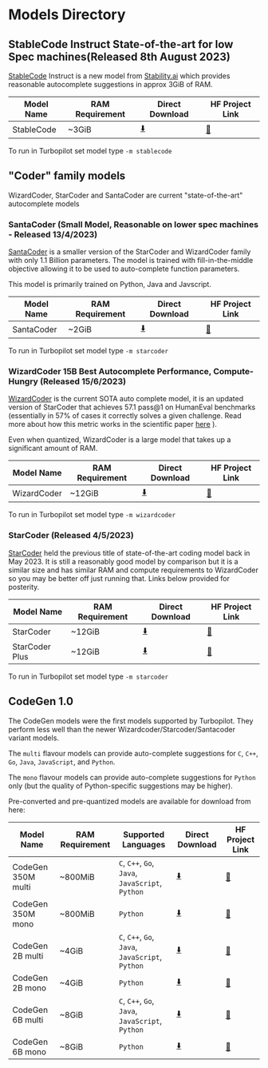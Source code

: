 # Models Directory

## StableCode Instruct State-of-the-art for low Spec machines(Released 8th August 2023)

[StableCode](https://stability.ai/blog/stablecode-llm-generative-ai-coding) Instruct is a new model from [Stability.ai](https://stability.ai/) which provides reasonable autocomplete suggestions in approx 3GiB of RAM.

| Model Name          | RAM Requirement | Direct Download  | HF Project Link |
|---------------------|-----------------|-----------------|-----------------|
| StableCode   | ~3GiB        |   [:arrow_down:](https://huggingface.co/TheBloke/stablecode-instruct-alpha-3b-GGML/resolve/main/stablecode-instruct-alpha-3b.ggmlv1.q4_0.bin)           |   [:hugs:](https://huggingface.co/TheBloke/stablecode-instruct-alpha-3b-GGML/)           |

To run in Turbopilot set model type `-m stablecode`

## "Coder" family models

WizardCoder, StarCoder and SantaCoder are current "state-of-the-art" autocomplete models 

### SantaCoder (Small Model, Reasonable on lower spec machines - Released 13/4/2023)

[SantaCoder](https://huggingface.co/bigcode/santacoder) is a smaller version of the StarCoder and WizardCoder family with only 1.1 Billion parameters. The model is trained with fill-in-the-middle objective allowing it to be used to auto-complete function parameters.

This model is primarily trained on Python, Java and Javscript.


| Model Name          | RAM Requirement | Direct Download  | HF Project Link |
|---------------------|-----------------|-----------------|-----------------|
| SantaCoder   | ~2GiB        |   [:arrow_down:](https://huggingface.co/mike-ravkine/gpt_bigcode-santacoder-GGML/resolve/main/santacoder-q4_0.bin)           |   [:hugs:](https://huggingface.co/mike-ravkine/gpt_bigcode-santacoder-GGML/)           |

To run in Turbopilot set model type `-m starcoder`


### WizardCoder 15B Best Autocomplete Performance, Compute-Hungry (Released 15/6/2023)

[WizardCoder](https://github.com/nlpxucan/WizardLM/tree/main/WizardCoder) is the current SOTA auto complete model, it is an updated version of StarCoder that achieves 57.1 pass@1 on HumanEval benchmarks (essentially in 57% of cases it correctly solves a given challenge. Read more about how this metric works in the scientific paper [here](https://arxiv.org/pdf/2107.03374.pdf) ).

Even when quantized, WizardCoder is a large model that takes up a significant amount of RAM.


| Model Name          | RAM Requirement | Direct Download  | HF Project Link |
|---------------------|-----------------|-----------------|-----------------|
| WizardCoder   | ~12GiB        |   [:arrow_down:](https://huggingface.co/TheBloke/WizardCoder-15B-1.0-GGML/resolve/main/WizardCoder-15B-1.0.ggmlv3.q4_0.bin)           |   [:hugs:](https://huggingface.co/TheBloke/WizardCoder-15B-1.0-GGML/)           |

To run in Turbopilot set model type `-m wizardcoder`


### StarCoder (Released 4/5/2023)

[StarCoder](https://huggingface.co/blog/starcoder) held the previous title of state-of-the-art coding model back in May 2023. It is still a reasonably good model by comparison but it is a similar size and has similar RAM and compute requirements to WizardCoder so you may be better off just running that. Links below provided for posterity.


| Model Name          | RAM Requirement | Direct Download  | HF Project Link |
|---------------------|-----------------|------------------|-----------------|
| StarCoder   | ~12GiB        | [:arrow_down:](https://huggingface.co/NeoDim/starcoder-GGML/resolve/main/starcoder-ggml-q4_0.bin)           |   [:hugs:](https://huggingface.co/NeoDim/starcoder-GGML/)           |
| StarCoder Plus   | ~12GiB        | [:arrow_down:](https://huggingface.co/TheBloke/starcoderplus-GGML/resolve/main/starcoderplus.ggmlv3.q4_0.bin)           |   [:hugs:](https://huggingface.co/TheBloke/starcoderplus-GGML/)           |

To run in Turbopilot set model type `-m starcoder`






## CodeGen 1.0

The CodeGen models were the first models supported by Turbopilot. They perform less well than the newer Wizardcoder/Starcoder/Santacoder variant models.


The `multi` flavour models can provide auto-complete suggestions for `C`, `C++`, `Go`, `Java`, `JavaScript`, and `Python`.

The `mono` flavour models can provide auto-complete suggestions for `Python` only (but the quality of Python-specific suggestions may be higher).

Pre-converted and pre-quantized models are available for download from here:

| Model Name          | RAM Requirement | Supported Languages       | Direct Download  | HF Project Link |
|---------------------|-----------------|---------------------------|-----------------|-----------------|
| CodeGen 350M multi   | ~800MiB        | `C`, `C++`, `Go`, `Java`, `JavaScript`, `Python`  |   [:arrow_down:](https://huggingface.co/ravenscroftj/CodeGen-350M-multi-ggml-quant/resolve/main/codegen-350M-multi-ggml-4bit-quant.bin)           |   [:hugs:](https://huggingface.co/ravenscroftj/CodeGen-350M-multi-ggml-quant)           |
| CodeGen 350M mono   | ~800MiB   | `Python`          |   [:arrow_down:](https://huggingface.co/Guglielmo/CodeGen-350M-mono-ggml-quant/resolve/main/ggml-model-quant.bin)           |   [:hugs:](https://huggingface.co/Guglielmo/CodeGen-350M-mono-ggml-quant)           |
| CodeGen 2B multi   | ~4GiB  | `C`, `C++`, `Go`, `Java`, `JavaScript`, `Python`          |   [:arrow_down:](https://huggingface.co/ravenscroftj/CodeGen-2B-multi-ggml-quant/resolve/main/codegen-2B-multi-ggml-4bit-quant_q4_0.bin)           |   [:hugs:](https://huggingface.co/ravenscroftj/CodeGen-2B-multi-ggml-quant)          |
| CodeGen 2B mono   | ~4GiB  | `Python`          |   [:arrow_down:](https://huggingface.co/Guglielmo/CodeGen-2B-mono-ggml-quant/resolve/main/ggml-model-quant.bin)           |   [:hugs:](https://huggingface.co/Guglielmo/CodeGen-2B-mono-ggml-quant/)          |
| CodeGen 6B multi   | ~8GiB  | `C`, `C++`, `Go`, `Java`, `JavaScript`, `Python`          |   [:arrow_down:](https://huggingface.co/ravenscroftj/CodeGen-6B-multi-ggml-quant/resolve/main/codegen-6B-multi-ggml-4bit-quant.bin)           |   [:hugs:](https://huggingface.co/ravenscroftj/CodeGen-6B-multi-ggml-quant)          |
| CodeGen 6B mono   | ~8GiB  | `Python`          |   [:arrow_down:](https://huggingface.co/Guglielmo/CodeGen-6B-mono-ggml-quant/resolve/main/ggml-model-quant.bin)           |   [:hugs:](https://huggingface.co/Guglielmo/CodeGen-6B-mono-ggml-quant/)          |
